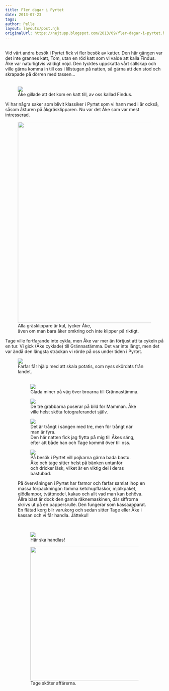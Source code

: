 ```yaml
---
title: Fler dagar i Pyrtet
date: 2013-07-23
tags: 	
author: Pelle
layout: layouts/post.njk
originalUrl: https://nejtupp.blogspot.com/2013/09/fler-dagar-i-pyrtet.html
---
```


<br>Vid vårt andra besök i Pyrtet fick vi fler besök av katter. Den här gången var det inte grannes katt, Tom, utan en röd katt som vi valde att kalla Findus. Åke var naturligtvis väldigt nöjd. Den tycktes uppskatta vårt sällskap och ville gärna komma in till oss i lillstugan på natten, så gärna att den stod och skrapade på dörren med tassen…<br><br>

<figure>
	<img src="../../../../img/Pyrtet+2+-+allma%CC%88nt-PERK8010.jpg">
	<figcaption>Åke gillade att det kom en katt till, av oss kallad Findus.</figcaption>
</figure>

<div class="p2">Vi har några saker som blivit klassiker i Pyrtet som vi hann med i år också, såsom åkturen på åkgräsklipparen. Nu var det Åke som var mest intresserad. <br>

<figure>
	<img src="../../../../img/Pyrtet+2+-+allma%CC%88nt-PERK8034.jpg" height="640">
	<figcaption>Alla gräsklippare är kul, tycker Åke, <br>även om man bara åker omkring och inte klipper på riktigt.</figcaption>
</figure>

Tage ville fortfarande inte cykla, men Åke var mer än förtjust att ta cykeln på en tur. Vi gick (Åke cyklade) till Grännastämma. Det var inte långt, men det var ändå den längsta sträckan vi rörde på oss under tiden i Pyrtet. <br>

<figure>
	<img src="../../../../img/Pyrtet+2+-+allma%CC%88nt-PERK8041.jpg">
	<figcaption>Farfar får hjälp med att skala potatis, som nyss skördats från landet.</figcaption>
<div style="text-align: start;"><br class="Apple-interchange-newline"></div>

<figure>
	<img src="../../../../img/Pyrtet+2+-+allma%CC%88nt-PERK8071.jpg">
	<figcaption>Glada miner på väg över broarna till Grännastämma.</figcaption>
</figure><div style="text-align: start;">

<figure>
	<img src="../../../../img/Pyrtet+2+-+allma%CC%88nt-PERK8084.jpg">
	<figcaption>De tre grabbarna poserar på bild för Mamman. Åke ville helst sköta fotograferandet själv.</figcaption>
</figure><div style="text-align: start;">

<figure>
	<img src="../../../../img/Pyrtet+2+-+allma%CC%88nt-PERK8193.jpg">
	<figcaption>Det är trångt i sängen med tre, men för trångt när man är fyra. <br>Den här natten fick jag flytta på mig till Åkes säng, efter att både han och Tage kommit över till oss.</figcaption>
</figure>



<figure>
	<img src="../../../../img/Pyrtet+2+-+allma%CC%88nt-PERK8435.jpg">
	<figcaption>På besök i Pyrtet vill pojkarna gärna bada bastu. Åke och tage sitter helst på bänken untanför <br>och dricker läsk, vilket är en viktig del i deras bastubad.</figcaption>
</figure>

På övervåningen i Pyrtet har farmor och farfar samlat ihop en massa förpackningar: tomma ketchupflaskor, mjölkpaket, glödlampor, tvättmedel, kakao och allt vad man kan behöva. Allra bäst är dock den gamla räknemaskinen, där siffrorna skrivs ut på en pappersrulle. Den fungerar som kassaapparat. En flätad korg blir varukorg och sedan sitter Tage eller Åke i kassan och vi får handla. Jättekul!</div><br>

<figure>
	<img src="../../../../img/Pyrtet+2+-+allma%CC%88nt-PERK8438.jpg">
	<figcaption>Här ska handlas!</figcaption>
</figure>

<figure>
	<img src="../../../../img/Pyrtet+2+-+allma%CC%88nt-PERK8447.jpg" height="425">
	<figcaption>Tage sköter affärerna.</figcaption>
</figure>


